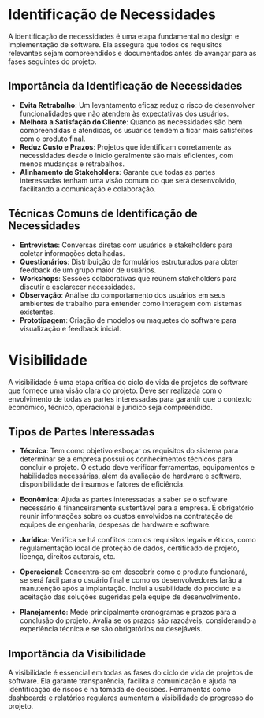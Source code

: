 # Identificação de Necessidades

A identificação de necessidades é uma etapa fundamental no design e implementação de software. Ela assegura que todos os requisitos relevantes sejam compreendidos e documentados antes de avançar para as fases seguintes do projeto.

## Importância da Identificação de Necessidades

- **Evita Retrabalho**: Um levantamento eficaz reduz o risco de desenvolver funcionalidades que não atendem às expectativas dos usuários.
- **Melhora a Satisfação do Cliente**: Quando as necessidades são bem compreendidas e atendidas, os usuários tendem a ficar mais satisfeitos com o produto final.
- **Reduz Custo e Prazos**: Projetos que identificam corretamente as necessidades desde o início geralmente são mais eficientes, com menos mudanças e retrabalhos.
- **Alinhamento de Stakeholders**: Garante que todas as partes interessadas tenham uma visão comum do que será desenvolvido, facilitando a comunicação e colaboração.

## Técnicas Comuns de Identificação de Necessidades

- **Entrevistas**: Conversas diretas com usuários e stakeholders para coletar informações detalhadas.
- **Questionários**: Distribuição de formulários estruturados para obter feedback de um grupo maior de usuários.
- **Workshops**: Sessões colaborativas que reúnem stakeholders para discutir e esclarecer necessidades.
- **Observação**: Análise do comportamento dos usuários em seus ambientes de trabalho para entender como interagem com sistemas existentes.
- **Prototipagem**: Criação de modelos ou maquetes do software para visualização e feedback inicial.


# Visibilidade

A visibilidade é uma etapa crítica do ciclo de vida de projetos de software que fornece uma visão clara do projeto. Deve ser realizada com o envolvimento de todas as partes interessadas para garantir que o contexto econômico, técnico, operacional e jurídico seja compreendido.

## Tipos de Partes Interessadas

- **Técnica**: Tem como objetivo esboçar os requisitos do sistema para determinar se a empresa possui os conhecimentos técnicos para concluir o projeto. O estudo deve verificar ferramentas, equipamentos e habilidades necessárias, além da avaliação de hardware e software, disponibilidade de insumos e fatores de eficiência.

- **Econômica**: Ajuda as partes interessadas a saber se o software necessário é financeiramente sustentável para a empresa. É obrigatório reunir informações sobre os custos envolvidos na contratação de equipes de engenharia, despesas de hardware e software.

- **Jurídica**: Verifica se há conflitos com os requisitos legais e éticos, como regulamentação local de proteção de dados, certificado de projeto, licença, direitos autorais, etc.

- **Operacional**: Concentra-se em descobrir como o produto funcionará, se será fácil para o usuário final e como os desenvolvedores farão a manutenção após a implantação. Inclui a usabilidade do produto e a aceitação das soluções sugeridas pela equipe de desenvolvimento.

- **Planejamento**: Mede principalmente cronogramas e prazos para a conclusão do projeto. Avalia se os prazos são razoáveis, considerando a experiência técnica e se são obrigatórios ou desejáveis.

## Importância da Visibilidade

A visibilidade é essencial em todas as fases do ciclo de vida de projetos de software. Ela garante transparência, facilita a comunicação e ajuda na identificação de riscos e na tomada de decisões. Ferramentas como dashboards e relatórios regulares aumentam a visibilidade do progresso do projeto.
